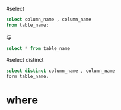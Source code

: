 #select
```sql
select column_name , column_name
from table_name;
```
与
```sql
select * from table_name
```

#select distinct
```sql
select distinct column_name , column_name 
form table_name;
```

# where 


